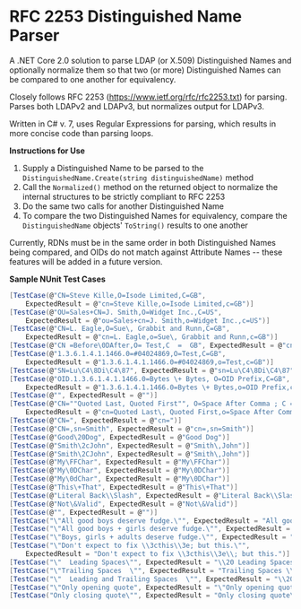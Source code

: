 # RFC 2253 Distinguished Name Parser

A .NET Core 2.0 solution to parse LDAP (or X.509) Distinguished Names and optionally normalize them so that two (or more) Distinguished Names can be compared to one another for equivalency.

Closely follows RFC 2253 (https://www.ietf.org/rfc/rfc2253.txt) for parsing.  Parses both LDAPv2 and LDAPv3, but normalizes output for LDAPv3.

Written in C# v. 7, uses Regular Expressions for parsing, which results in more concise code than parsing loops.

__Instructions for Use__
1. Supply a Distinguished Name to be parsed to the `DistinguishedName.Create(string distinguishedName)` method
2. Call the `Normalized()` method on the returned object to normalize the internal structures to be strictly compliant to RFC 2253
3. Do the same two calls for another Distinguished Name
4. To compare the two Distinguished Names for equivalency, compare the `DistinguishedName` objects' `ToString()` results to one another

Currently, RDNs must be in the same order in both Distinguished Names being compared, and OIDs do not match against Attribute Names -- these features will be added in a future version.

__Sample NUnit Test Cases__
```csharp
[TestCase(@"CN=Steve Kille,O=Isode Limited,C=GB", 
    ExpectedResult = @"cn=Steve Kille,o=Isode Limited,c=GB")]
[TestCase(@"OU=Sales+CN=J. Smith,O=Widget Inc.,C=US", 
    ExpectedResult = @"ou=Sales+cn=J. Smith,o=Widget Inc.,c=US")]
[TestCase(@"CN=L. Eagle,O=Sue\, Grabbit and Runn,C=GB",
    ExpectedResult = @"cn=L. Eagle,o=Sue\, Grabbit and Runn,c=GB")]
[TestCase(@"CN =Before\0DAfter,O= Test,C  =  GB", ExpectedResult = @"cn=Before\0DAfter,o=Test,c=GB")]
[TestCase(@"1.3.6.1.4.1.1466.0=#04024869,O=Test,C=GB", 
    ExpectedResult = @"1.3.6.1.4.1.1466.0=#04024869,o=Test,c=GB")]
[TestCase(@"SN=Lu\C4\8Di\C4\87", ExpectedResult = @"sn=Lu\C4\8Di\C4\87")]
[TestCase(@"OID.1.3.6.1.4.1.1466.0=Bytes \+ Bytes, O=OID Prefix,C=GB", 
    ExpectedResult = @"1.3.6.1.4.1.1466.0=Bytes \+ Bytes,o=OID Prefix,c=GB")]
[TestCase(@"", ExpectedResult = @"")]
[TestCase(@"CN=""Quoted Last, Quoted First"", O=Space After Comma ; C = Semi's too!", 
    ExpectedResult = @"cn=Quoted Last\, Quoted First,o=Space After Comma,c=Semi's too!")]
[TestCase(@"CN=", ExpectedResult = @"cn=")]
[TestCase(@"CN=,sn=Smith", ExpectedResult = @"cn=,sn=Smith")]
[TestCase(@"Good\20Dog", ExpectedResult = @"Good Dog")]
[TestCase(@"Smith\2cJohn", ExpectedResult = @"Smith\,John")]
[TestCase(@"Smith\2CJohn", ExpectedResult = @"Smith\,John")]
[TestCase(@"My\FFChar", ExpectedResult = @"My\FFChar")]
[TestCase(@"My\0DChar", ExpectedResult = @"My\0DChar")]
[TestCase(@"My\0dChar", ExpectedResult = @"My\0DChar")]
[TestCase(@"This\+That", ExpectedResult = @"This\+That")]
[TestCase(@"Literal Back\\Slash", ExpectedResult = @"Literal Back\\Slash")]
[TestCase(@"Not\&Valid", ExpectedResult = @"Not\&Valid")]
[TestCase(@"", ExpectedResult = @"")]
[TestCase("\"All good boys deserve fudge.\"", ExpectedResult = "All good boys deserve fudge.")]
[TestCase("\"All good boys + girls deserve fudge.\"", ExpectedResult = "All good boys \\+ girls deserve fudge.")]
[TestCase("\"Boys, girls + adults deserve fudge.\"", ExpectedResult = "Boys\\, girls \\+ adults deserve fudge.")]
[TestCase("\"Don't expect to fix \\3cthis\\3e; but this.\"",
    ExpectedResult = "Don't expect to fix \\3cthis\\3e\\; but this.")]
[TestCase("\"  Leading Spaces\"", ExpectedResult = "\\20 Leading Spaces")]
[TestCase("\"Trailing Spaces  \"", ExpectedResult = "Trailing Spaces \\20")]
[TestCase("\"  Leading and Trailing Spaces  \"", ExpectedResult = "\\20 Leading and Trailing Spaces \\20")]
[TestCase("\"Only opening quote", ExpectedResult = "\"Only opening quote")]
[TestCase("Only closing quote\"", ExpectedResult = "Only closing quote\"")]
```

